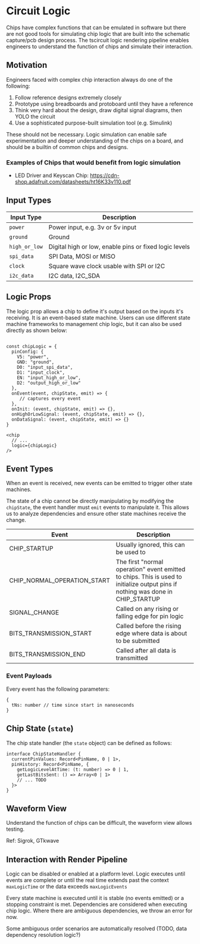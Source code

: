# Circuit Logic

Chips have complex functions that can be emulated in software but there are not good tools for simulating
chip logic that are built into the schematic capture/pcb design process. The tscircuit logic rendering pipeline
enables engineers to understand the function of chips and simulate their interaction.

## Motivation

Engineers faced with complex chip interaction always do one of the following:

1. Follow reference designs extremely closely
2. Prototype using breadboards and protoboard until they have a reference
3. Think very hard about the design, draw digital signal diagrams, then YOLO the circuit
4. Use a sophisticated purpose-built simulation tool (e.g. Simulink)

These should not be necessary. Logic simulation can enable safe experimentation and deeper
understanding of the chips on a board, and should be a builtin of common chips and designs.

### Examples of Chips that would benefit from logic simulation

- LED Driver and Keyscan Chip: https://cdn-shop.adafruit.com/datasheets/ht16K33v110.pdf

## Input Types

| Input Type | Description |
| ---------- | ----------- |
| `power`    | Power input, e.g. 3v or 5v input |
| `ground`   | Ground |
| `high_or_low` | Digital high or low, enable pins or fixed logic levels |
| `spi_data` | SPI Data, MOSI or MISO |
| `clock`    | Square wave clock usable with SPI or I2C |
| `i2c_data` | I2C data, I2C_SDA |

## Logic Props

The logic prop allows a chip to define it's output based on the inputs it's receiving. It is an
event-based state machine. Users can use different state machine frameworks to management chip logic,
but it can also be used directly as shown below:

```tsx

const chipLogic = {
  pinConfig: {
    V5: "power",
    GND: "ground",
    D0: "input_spi_data",
    D1: "input_clock",
    EN: "input_high_or_low",
    D2: "output_high_or_low"
  },
  onEvent(event, chipState, emit) => {
     // captures every event
  },
  onInit: (event, chipState, emit) => {},
  onHighOrLowSignal: (event, chipState, emit) => {},
  onDataSignal: (event, chipState, emit) => {}
}

<chip
  // ...
  logic={chipLogic}
/>
```

## Event Types

When an event is received, new events can be emitted to trigger other state machines.

The state of a chip cannot be directly manipulating by modifying the `chipState`, the event
handler must `emit` events to manipulate it. This allows us to analyze dependencies and
ensure other state machines receive the change.

| Event | Description |
| ----- | -------- |
| CHIP_STARTUP | Usually ignored, this can be used to  | 
| CHIP_NORMAL_OPERATION_START | The first "normal operation" event emitted to chips. This is used to initialize output pins if nothing was done in CHIP_STARTUP  |
| SIGNAL_CHANGE | Called on any rising or falling edge for pin logic |
| BITS_TRANSMISSION_START | Called before the rising edge where data is about to be submitted |
| BITS_TRANSMISSION_END | Called after all data is transmitted |

### Event Payloads

Every event has the following parameters:

```tsx
{
  tNs: number // time since start in nanoseconds
}
```

## Chip State (`state`)

The chip state handler (the `state` object) can be defined as follows:

```tsx
interface ChipStateHandler {
  currentPinValues: Record<PinName, 0 | 1>,
  pinHistory: Record<PinName, {
    getLogicLevelAtTime: (t: number) => 0 | 1,
    getLastBitsSent: () => Array<0 | 1>
    // ... TODO
  }>
}
```


## Waveform View

Understand the function of chips can be difficult, the waveform view allows testing.

Ref: Sigrok, GTkwave

## Interaction with Render Pipeline

Logic can be disabled or enabled at a platform level. Logic executes until events are complete
or until the real time extends past the context `maxLogicTime` or the data exceeds `maxLogicEvents`

Every state machine is executed until it is stable (no events emitted) or a stopping constraint is met.
Dependencies are considered when executing chip logic. Where there are ambiguous dependencies, we throw
an error for now.

Some ambiguous order scenarios are automatically resolved (TODO, data dependency resolution logic?)
